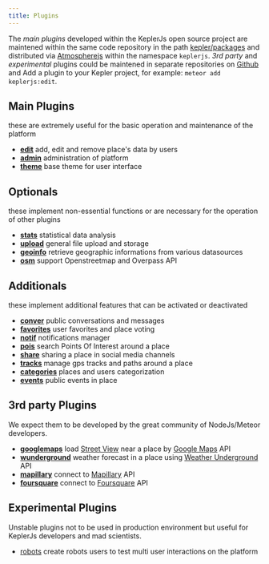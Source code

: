 ```yaml
---
title: Plugins
---
```


The *main plugins* developed within the KeplerJs open source project are maintened within the same code repository in the path [kepler/packages](https://github.com/Keplerjs/Kepler/tree/master/packages) and distributed via [Atmospherejs](https://atmospherejs.com/keplerjs) within the namespace ```keplerjs```.
*3rd party* and *experimental* plugins could be maintened in separate repositories on [Github](https://github.com/Keplerjs) and 
Add a plugin to your Kepler project, for example: ```meteor add keplerjs:edit```.

## Main Plugins
these are extremely useful for the basic operation and maintenance of the platform

* [**edit**](https://github.com/Keplerjs/Kepler/tree/master/packages/keplerjs-edit) add, edit and remove place's data by users
* [**admin**](https://github.com/Keplerjs/Kepler/tree/master/packages/keplerjs-admin) administration of platform
* [**theme**](https://github.com/Keplerjs/Kepler/tree/master/packages/keplerjs-theme) base theme for user interface

## Optionals
these implement non-essential functions or are necessary for the operation of other plugins

* [**stats**](https://github.com/Keplerjs/Kepler/tree/master/packages/keplerjs-stats) statistical data analysis
* [**upload**](https://github.com/Keplerjs/Kepler/tree/master/packages/keplerjs-upload) general file upload and storage
* [**geoinfo**](https://github.com/Keplerjs/Kepler/tree/master/packages/keplerjs-geoinfo) retrieve geographic informations from various datasources
* [**osm**](https://github.com/Keplerjs/Kepler/tree/master/packages/keplerjs-osm) support Openstreetmap and Overpass API

## Additionals
these implement additional features that can be activated or deactivated

* [**conver**](https://github.com/Keplerjs/Kepler/tree/master/packages/keplerjs-conver) public conversations and messages
* [**favorites**](https://github.com/Keplerjs/Kepler/tree/master/packages/keplerjs-favorites) user favorites and place voting
* [**notif**](https://github.com/Keplerjs/Kepler/tree/master/packages/keplerjs-notif) notifications manager
* [**pois**](https://github.com/Keplerjs/Kepler/tree/master/packages/keplerjs-pois) search Points Of Interest around a place
* [**share**](https://github.com/Keplerjs/Kepler/tree/master/packages/keplerjs-share) sharing a place in social media channels
* [**tracks**](https://github.com/Keplerjs/Kepler/tree/master/packages/keplerjs-tracks) manage gps tracks and paths around a place
* [**categories**](https://github.com/Keplerjs/Kepler/tree/master/packages/keplerjs-categories) places and users categorization
* [**events**](https://github.com/Keplerjs/Kepler/tree/master/packages/keplerjs-events) public events in place

##  3rd party Plugins
We expect them to be developed by the great community of NodeJs/Meteor developers.

* [**googlemaps**](https://github.com/Keplerjs/keplerjs-googlemaps) load [Street View](https://developers.google.com/maps/documentation/streetview/) near a place by [Google Maps](https://developers.google.com/maps/) API
* [**wunderground**](https://github.com/Keplerjs/keplerjs-wunderground) weather forecast in a place using [Weather Underground](https://www.wunderground.com/) API
* [**mapillary**](https://github.com/Keplerjs/keplerjs-mapillary) connect to [Mapillary](https://www.mapillary.com/) API
* [**foursquare**](https://github.com/Keplerjs/keplerjs-foursquare) connect to [Foursquare](https://foursquare.com/) API 

## Experimental Plugins
Unstable plugins not to be used in production environment but useful for KeplerJs developers and mad scientists.

* [robots](https://github.com/Keplerjs/keplerjs-robots) create robots users to test multi user interactions on the platform

